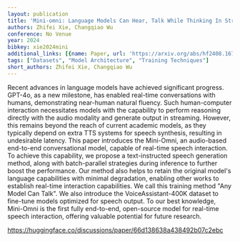 ```yaml
---
layout: publication
title: 'Mini-omni: Language Models Can Hear, Talk While Thinking In Streaming'
authors: Zhifei Xie, Changqiao Wu
conference: No Venue
year: 2024
bibkey: xie2024mini
additional_links: [{name: Paper, url: 'https://arxiv.org/abs/hf2408.16725'}]
tags: ["Datasets", "Model Architecture", "Training Techniques"]
short_authors: Zhifei Xie, Changqiao Wu
---
```

Recent advances in language models have achieved significant progress. GPT-4o, as a new milestone, has enabled real-time conversations with humans, demonstrating near-human natural fluency. Such human-computer interaction necessitates models with the capability to perform reasoning directly with the audio modality and generate output in streaming. However, this remains beyond the reach of current academic models, as they typically depend on extra TTS systems for speech synthesis, resulting in undesirable latency. This paper introduces the Mini-Omni, an audio-based end-to-end conversational model, capable of real-time speech interaction. To achieve this capability, we propose a text-instructed speech generation method, along with batch-parallel strategies during inference to further boost the performance. Our method also helps to retain the original model's language capabilities with minimal degradation, enabling other works to establish real-time interaction capabilities. We call this training method "Any Model Can Talk". We also introduce the VoiceAssistant-400K dataset to fine-tune models optimized for speech output. To our best knowledge, Mini-Omni is the first fully end-to-end, open-source model for real-time speech interaction, offering valuable potential for future research.

https://huggingface.co/discussions/paper/66d138638a438492b07c2ebc